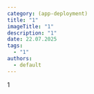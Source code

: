 ```yaml
---
category: (app-deployment)
title: "1"
imageTitle: "1"
description: "1"
date: 22.07.2025
tags:
  - "1"
authors:
  - default
---
```

1
